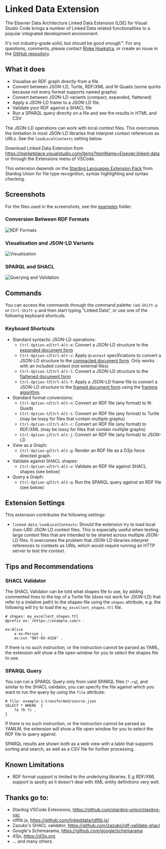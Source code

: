 # Linked Data Extension

The Elsevier Data Architecture Linked Data Extension (LDE) for Visual Studio Code brings a number of Linked Data related functionalities to a popular integrated development environment.

It's not industry-grade solid, but should be *good enough™*. For any questions, comments, please contact [Rinke Hoekstra](mailto:r.hoekstra@elsevier.com), or create an issue in the [GitHub repository](https://github.com/elsevierlabs-os/linked-data).

## What it does

* Visualise an RDF graph directly from a file.
* Convert between JSON-LD, Turtle, RDF/XML and N-Quads (some quirks because not every format supports named graphs)
* Convert between JSON-LD variants (compact, expanded, flattened)
* Apply a JSON-LD frame to a JSON-LD file.
* Validate your RDF against a SHACL file
* Run a SPARQL query directly on a file and see the results in HTML and CSV

The JSON-LD operations can work with local context files. This overcomes the limitation in most JSON-LD libraries that interpret context references as URLs. See the `loadLocalContexts` setting below.
 
Download Linked Data Extension from <https://marketplace.visualstudio.com/items?itemName=Elsevier.linked-data> or through the Extensions menu of VSCode.

This extension depends on the [Stardog Languages Extension Pack](https://marketplace.visualstudio.com/items?itemName=stardog-union.vscode-stardog-languages) from Stardog Union for file type recognition, syntax highlighting and syntax checking.
 
## Screenshots

For the files used in the screenshots, see the [examples](examples) folder.

### Conversion Between RDF Formats

![RDF Formats](media/img/different_formats.png)

### Visualisation and JSON-LD Variants

![Visualization](media/img/jsonld_visualisation.png)

### SPARQL and SHACL
![Querying and Validation](media/img/shacl_and_sparql.png)

## Commands

You can access the commands through the command palette: `Cmd-Shift-p` or `Ctrl-Shift-p` and then start typing "Linked Data", or use one of the following keyboard shortcuts.

### Keyboard Shortcuts

* Standard syntactic JSON-LD operations:
  * `Ctrl-Option-e`/`Ctrl-Alt-e`: Convert a JSON-LD structure to the [expanded document form](https://www.w3.org/TR/json-ld11/#expanded-document-form)
  * `Ctrl-Option-c`/`Ctrl-Alt-c`: Apply `@context` specifications to convert a JSON-LD structure to the [compacted document form](https://www.w3.org/TR/json-ld11/#compacted-document-form). Only works with an included context (not external files)
  * `Ctrl-Option-l`/`Ctrl-Alt-l`: Convert a JSON-LD structure to the [flattened document form](https://www.w3.org/TR/json-ld11/#flattened-document-form)
  * `Ctrl-Option-f`/`Ctrl-Alt-f`: Apply a JSON-LD frame file to convert a JSON-LD structure to the [framed document form](https://www.w3.org/TR/json-ld11/#framed-document-form) using the [framing algorithm](https://www.w3.org/TR/json-ld11-framing/).
* Standard format conversions:
  * `Ctrl-Option-n`/`Ctrl-Alt-n`: Convert an RDF file (any format) to N-Quads
  * `Ctrl-Option-t`/`Ctrl-Alt-t`: Convert an RDF file (any format) to Turtle (may be lossy for files that contain multiple graphs)
  * `Ctrl-Option-r`/`Ctrl-Alt-r`: Convert an RDF file (any format) to RDF/XML (may be lossy for files that contain multiple graphs)
  * `Ctrl-Option-j`/`Ctrl-Alt-j`: Convert an RDF file (any format) to JSON-LD
* View as a Graph:
  * `Ctrl-Option-g`/`Ctrl-Alt-g`: Render an RDF file as a D3js force directed graph.
* Validate against SHACL shapes:
  * `Ctrl-Option-v`/`Ctrl-Alt-v`: Validate an RDF file against SHACL shapes (see below)
* Query a Graph:
  * `Ctrl-Option-q`/`Ctrl-Alt-q`: Run the SPARQL query against an RDF file (see below)

## Extension Settings

This extension contributes the following settings:

* `linked-data.loadLocalContexts`: Should the extension try to load local (non-URI) JSON-LD context files. This is especially useful when testing large context files that are intended to be shared across multiple JSON-LD files. It overcomes the problem that JSON-LD libraries interpret references to contexts as URIs, which would require running an HTTP server to test the context.

## Tips and Recommendations

### SHACL Validator
The SHACL Validator can be told what shapes file to use, by adding commented lines to the top of a Turtle file (does not work for JSON-LD) that refer to a (relative path) to the shapes file using the `shapes` attribute, e.g. the following will try to load the `my_excellent_shapes.ttl` file.

```
# shapes: my_excellent_shapes.ttl
@prefix ex: <https://example.com/> .

ex:Alice
	a ex:Person ;
	ex:ssn "987-65-432A" .
```

If there is no such instruction, or the instruction cannot be parsed as YAML, the extension will show a file open window for you to select the shapes file to use. 


### SPARQL Query
You can run a SPARQL Query only from valid SPARQL files (`*.rq`), and similar to the SHACL validator, you can specify the file against which you want to run the query by using the `file` attribute:

```
# file: example-1-transformed/source.json
SELECT * WHERE  {
    ?a ?b ?c .
}
```

If there is no such instruction, or the instruction cannot be parsed as YAMLM, the extension will show a file open window for you to select the RDF file to query against.

SPARQL results are shown both as a web view with a table that supports sorting and search, as well as a CSV file for further processing.

## Known Limitations

* RDF format support is limited to the underlying libraries. E.g RDF/XML support is spotty as it doesn't deal with XML entity definitions very well.

## Thanks go to:

* Stardog VSCode Extensions, <https://github.com/stardog-union/stardog-vsc>
* rdflib.js, <https://github.com/linkeddata/rdflib.js/>
* Zazuko's SHACL validator, <https://github.com/zazuko/rdf-validate-shacl>
* Google's Schemarama, <https://github.com/google/schemarama>
* d3js, <https://d3js.org>
* ... and many others.
